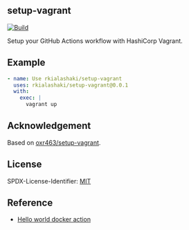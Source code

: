 ## setup-vagrant

[![Build](https://github.com/rkialashaki/setup-vagrant/workflows/Continuous%20Integration/badge.svg)](https://github.com/rkialashaki/setup-vagrant/actions)

Setup your GitHub Actions workflow with HashiCorp Vagrant.

## Example

```yaml
- name: Use rkialashaki/setup-vagrant
  uses: rkialashaki/setup-vagrant@0.0.1
  with:
    exec: |
      vagrant up
```

## Acknowledgement

Based on [oxr463/setup-vagrant](https://github.com/oxr463/setup-vagrant).

## License

SPDX-License-Identifier: [MIT](LICENSE)

## Reference

- [Hello world docker action](https://github.com/actions/hello-world-docker-action)
